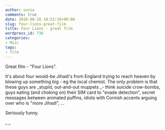 ```yaml
---
author: sonia
comments: true
date: 2010-08-28 10:53:19+00:00
slug: four-lions-great-film
title: Four Lions - great film
wordpress_id: 738
categories:
- Misc
tags:
- film
---
```


Great film - "Four Lions".

It's about four would-be Jihadi's from England trying to reach heaven by blowing up something big - eg the local chemist. The only problem is that these guys are _stupid, out-and-out muppets _- think suicide crow-bombs, guys eating (and choking on) their SIM card to "evade detection", secret messages between animated puffins, idiots with Cornish accents arguing over who is "more Jihadi", ...

Seriously funny.

_
_
